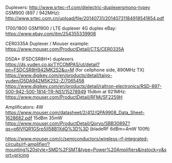 Duplexers: http://www.srtec-rf.com/dielectric-duplexersmono-typey
GSM900 (897 / 942MHz): http://www.srtec.com.cn/upload/file/20140731/20140731184918541854.pdf

1700/1800 GSM1900 / LTE duplexer 4G duplex eBay: https://www.ebay.com/itm/254355339908

CER0335A Duplexer / Mouser example: https://www.mouser.com/ProductDetail/CTS/CER0335A

D5DA* (FSDCSR8H*) duplexers https://ds.yuden.co.jp/TYCOMPAS/ut/detail?pn=FSDCSR8H942MK2S2&u=M
(for cellphone side, 890MHz TX) https://www.digikey.com/en/products/detail/taiyo-yuden/D5DA942M5K2S2-Z/7065458
https://www.digikey.com/en/products/detail/raltron-electronics/RSD-897-500-942-500-1814-TR-NS1/15278949
15dbm at 921MHz: https://www.mouser.com/ProductDetail/RFMi/SF2259H

Amplificators:
 4W https://www.mouser.com/datasheet/2/412/QPA9908_Data_Sheet-1628682.pdf
 15dBm 35mW https://www.mouser.com/ProductDetail/Qorvo/SBB3089Z?qs=p6lVfQR1GSrp5Il58B1XdQ%3D%3D
 (bladeRF 6dBm=4mW 100ft)
 
 https://www.mouser.com/c/semiconductors/wireless-rf-integrated-circuits/rf-amplifier/?mounting%20style=SMD%2FSMT&type=Power%20Amplifiers&instock=y&sort=pricing
